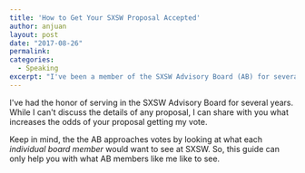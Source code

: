```yaml
---
title: 'How to Get Your SXSW Proposal Accepted'
author: anjuan
layout: post
date: "2017-08-26"
permalink:
categories:
  - Speaking
excerpt: "I've been a member of the SXSW Advisory Board (AB) for several years. As a member of the AB, I've reviewed hundreds of proposals submitted throug hthe PanelPicker interface. Here is what I consider when deciding if I should vote for a proposal to be a part of SXSW."
---
```


I've had the honor of serving in the SXSW Advisory Board for several years. While I can't discuss the details of any proposal, I can share with you what increases the odds of your proposal getting my vote.

Keep in mind, the the AB approaches votes by looking at what each *individual board member* would want to see at SXSW. So, this guide can only help you with what AB members like me like to see.

